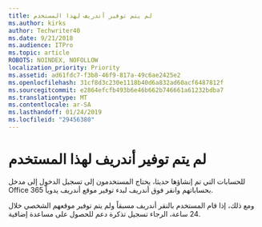 ```yaml
---
title: لم يتم توفير أندريف لهذا المستخدم
ms.author: kirks
author: Techwriter40
ms.date: 9/21/2018
ms.audience: ITPro
ms.topic: article
ROBOTS: NOINDEX, NOFOLLOW
localization_priority: Priority
ms.assetid: ad61fdc7-f3b8-46f9-817a-49c6ae2425e2
ms.openlocfilehash: 31cf8d3c230e1118b40d6a832ad60acf6487812f
ms.sourcegitcommit: e2864efcfb493b6e46b662b746661a61232bdba7
ms.translationtype: MT
ms.contentlocale: ar-SA
ms.lasthandoff: 01/24/2019
ms.locfileid: "29456380"
---
```

# <a name="onedrive-is-not-provisioned-for-this-user"></a>لم يتم توفير أندريف لهذا المستخدم

للحسابات التي تم إنشاؤها حديثا، يحتاج المستخدمون إلى تسجيل الدخول إلى مدخل Office 365 بحساباتهم وانقر فوق أندريف لبدء توفير موقع أندريف يدوياً.
  
ومع ذلك، إذا قام المستخدم بالنقر أندريف مسبقاً ولم يتم توفير موقعهم الشخصي خلال 24 ساعة، الرجاء تسجيل تذكرة دعم للحصول على مساعدة إضافية.
  

